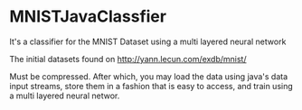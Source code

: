 # MNISTJavaClassfier
It's a classifier for the MNIST Dataset using a multi layered neural network

The initial datasets found on 
http://yann.lecun.com/exdb/mnist/

Must be compressed. After which, you may load the data using java's data input streams, store them in a fashion that is easy to access, and train using a multi layered neural networ.
